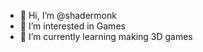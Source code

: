 - 👋 Hi, I’m @shadermonk
- 👀 I’m interested in Games
- 🌱 I’m currently learning making 3D games


<!---
shadermonk/shadermonk is a ✨ special ✨ repository because its `README.md` (this file) appears on your GitHub profile.
You can click the Preview link to take a look at your changes.
--->
